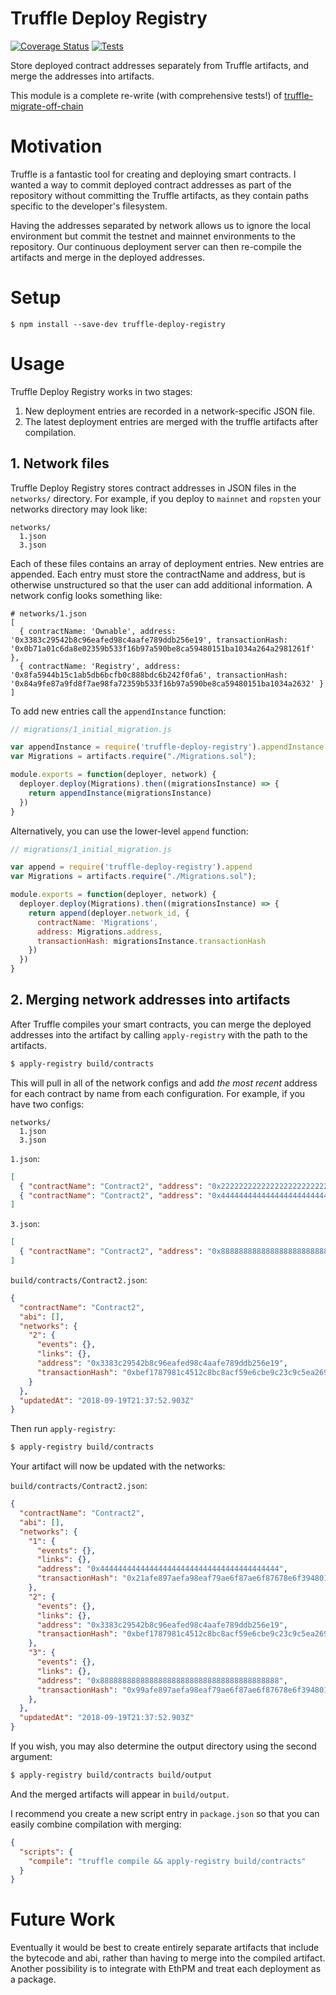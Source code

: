 # Truffle Deploy Registry

[![Coverage Status](https://coveralls.io/repos/github/MedCredits/truffle-deploy-registry/badge.svg?branch=master)](https://coveralls.io/github/MedCredits/truffle-deploy-registry?branch=master) [![Tests](https://travis-ci.org/MedCredits/truffle-deploy-registry.svg?branch=master)](https://travis-ci.org/MedCredits/truffle-deploy-registry)

Store deployed contract addresses separately from Truffle artifacts, and merge the addresses into artifacts.

This module is a complete re-write (with comprehensive tests!) of [truffle-migrate-off-chain](https://github.com/asselstine/truffle-migrate-off-chain)

# Motivation

Truffle is a fantastic tool for creating and deploying smart contracts.   I wanted a way to commit deployed contract addresses as part of the repository without committing the Truffle artifacts, as they contain paths specific to the developer's filesystem.

Having the addresses separated by network allows us to ignore the local environment but commit the testnet and mainnet environments to the repository.  Our continuous deployment server can then re-compile the artifacts and merge in the deployed addresses.

# Setup

```
$ npm install --save-dev truffle-deploy-registry
```

# Usage

Truffle Deploy Registry works in two stages:

1. New deployment entries are recorded in a network-specific JSON file.
2. The latest deployment entries are merged with the truffle artifacts after compilation.

## 1. Network files

Truffle Deploy Registry stores contract addresses in JSON files in the `networks/` directory.  For example, if you deploy to `mainnet` and `ropsten` your networks directory may look like:

```
networks/
  1.json
  3.json
```

Each of these files contains an array of deployment entries.  New entries are appended.  Each entry must store the contractName and address, but is otherwise unstructured so that the user can add additional information.  A network config looks something like:

```
# networks/1.json
[
  { contractName: 'Ownable', address: '0x3383c29542b8c96eafed98c4aafe789ddb256e19', transactionHash: '0x0b71a01c6da8e02359b533f16b97a590be8ca59480151ba1034a264a2981261f' },
  { contractName: 'Registry', address: '0x8fa5944b15c1ab5db6bcfb0c888bdc6b242f0fa6', transactionHash: '0x84a9fe87a9fd8f7ae98fa72359b533f16b97a590be8ca59480151ba1034a2632' }
]
```

To add new entries call the `appendInstance` function:

```javascript
// migrations/1_initial_migration.js

var appendInstance = require('truffle-deploy-registry').appendInstance
var Migrations = artifacts.require("./Migrations.sol");

module.exports = function(deployer, network) {
  deployer.deploy(Migrations).then((migrationsInstance) => {
    return appendInstance(migrationsInstance)
  })
}
```

Alternatively, you can use the lower-level `append` function:

```javascript
// migrations/1_initial_migration.js

var append = require('truffle-deploy-registry').append
var Migrations = artifacts.require("./Migrations.sol");

module.exports = function(deployer, network) {
  deployer.deploy(Migrations).then((migrationsInstance) => {
    return append(deployer.network_id, {
      contractName: 'Migrations',
      address: Migrations.address,
      transactionHash: migrationsInstance.transactionHash
    })
  })
}
```

## 2. Merging network addresses into artifacts

After Truffle compiles your smart contracts, you can merge the deployed addresses into the artifact by calling `apply-registry` with the path to the artifacts.

```sh
$ apply-registry build/contracts
```

This will pull in all of the network configs and add *the most recent* address for each contract by name from each configuration.  For example, if you have two configs:

```
networks/
  1.json
  3.json
```

`1.json`:

```json
[
  { "contractName": "Contract2", "address": "0x2222222222222222222222222222222222222222", "transactionHash": "0x0b71a01c6da8e02359b533f16b97a590be8ca59480151ba1034a264a2981261f" },
  { "contractName": "Contract2", "address": "0x4444444444444444444444444444444444444444", "transactionHash": "0x21afe897aefa98eaf79ae6f87ae6f87678e6f39480151ba1034a264a29853124"  },
]
```

`3.json`:

```json
[
  { "contractName": "Contract2", "address": "0x8888888888888888888888888888888888888888", "transactionHash": "0x99afe897aefa98eaf79ae6f87ae6f87678e6f39480151ba1034a264a29853124" }
]
```

`build/contracts/Contract2.json`:

```json
{
  "contractName": "Contract2",
  "abi": [],
  "networks": {
    "2": {
      "events": {},
      "links": {},
      "address": "0x3383c29542b8c96eafed98c4aafe789ddb256e19",
      "transactionHash": "0xbef1787981c4512c8bc8acf59e6cbe9c23c9c5ea269b193ec71aae9f9c57c997"
    }
  },
  "updatedAt": "2018-09-19T21:37:52.903Z"
}
```

Then run `apply-registry`:

```sh
$ apply-registry build/contracts
```

Your artifact will now be updated with the networks:

`build/contracts/Contract2.json`:

```json
{
  "contractName": "Contract2",
  "abi": [],
  "networks": {
    "1": {
      "events": {},
      "links": {},
      "address": "0x4444444444444444444444444444444444444444",
      "transactionHash": "0x21afe897aefa98eaf79ae6f87ae6f87678e6f39480151ba1034a264a29853124"
    },
    "2": {
      "events": {},
      "links": {},
      "address": "0x3383c29542b8c96eafed98c4aafe789ddb256e19",
      "transactionHash": "0xbef1787981c4512c8bc8acf59e6cbe9c23c9c5ea269b193ec71aae9f9c57c997"
    },
    "3": {
      "events": {},
      "links": {},
      "address": "0x8888888888888888888888888888888888888888",
      "transactionHash": "0x99afe897aefa98eaf79ae6f87ae6f87678e6f39480151ba1034a264a29853124"
    },
  },
  "updatedAt": "2018-09-19T21:37:52.903Z"
}
```

If you wish, you may also determine the output directory using the second argument:

```sh
$ apply-registry build/contracts build/output
```

And the merged artifacts will appear in `build/output`.

I recommend you create a new script entry in `package.json` so that you can easily combine compilation with merging:

```json
{
  "scripts": {
    "compile": "truffle compile && apply-registry build/contracts"
  }
}
```

# Future Work

Eventually it would be best to create entirely separate artifacts that include the bytecode and abi, rather than having to merge into the compiled artifact.  Another possibility is to integrate with EthPM and treat each deployment as a package.

